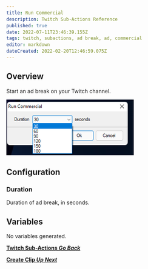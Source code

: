 ```yaml
---
title: Run Commercial
description: Twitch Sub-Actions Reference
published: true
date: 2022-07-11T23:46:39.155Z
tags: twitch, subactions, ad break, ad, commercial
editor: markdown
dateCreated: 2022-02-20T12:46:59.075Z
---
```


## Overview

Start an ad break on your Twitch channel.

![ad_duration.png](/ad_duration.png)

## Configuration

### Duration
Duration of ad break, in seconds.

## Variables
No variables generated.


<section class="btn-grid my-5">
    
  [<i class="mdi mdi-chevron-left"></i>**Twitch Sub-Actions *Go Back***](/en/Sub-Actions/Twitch)
  
  [<i class="mdi mdi-twitch text--twitch"></i>**Create Clip *Up Next***](/en/Sub-Actions/Twitch/Create-Clip)
  
</section>
